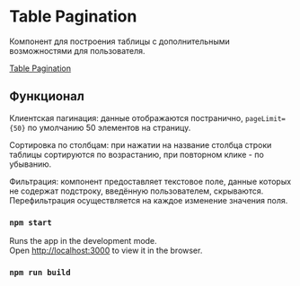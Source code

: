 # Table Pagination
Компонент для построения таблицы с дополнительными возможностями для пользователя.

[Table Pagination](https://table-pagination.vercel.app/)

## Функционал
Клиентская пагинация: данные отображаются постранично, `pageLimit={50}` по умолчанию 50 элементов на страницу.

Сортировка по столбцам: при нажатии на название столбца строки таблицы сортируются по возрастанию, при повторном клике - по убыванию.

Фильтрация: компонент предоставляет текстовое поле, данные которых не содержат подстроку, введённую пользователем, скрываются. Перефильтрация осуществляется на каждое изменение значения поля.
### `npm start`

Runs the app in the development mode.\
Open [http://localhost:3000](http://localhost:3000) to view it in the browser.

### `npm run build`

